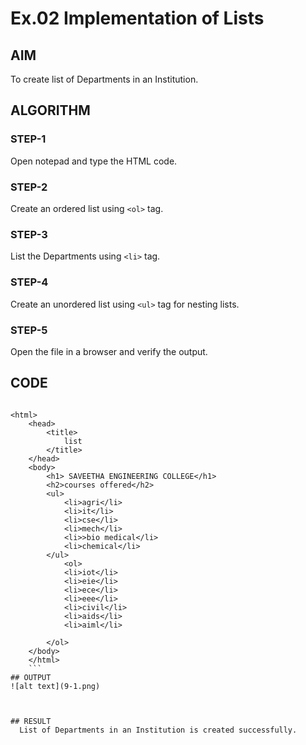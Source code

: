# Ex.02 Implementation of Lists
## AIM
  To create list of Departments in an Institution.

## ALGORITHM
### STEP-1
  Open notepad and type the HTML code.

### STEP-2
  Create an ordered list using ```<ol>``` tag.

### STEP-3
  List the Departments using ```<li>``` tag.

### STEP-4
  Create an unordered list using ```<ul>``` tag for nesting lists.

### STEP-5
  Open the file in a browser and verify the output.
  
## CODE
```

<html>
    <head>
        <title>
            list
        </title>
    </head>
    <body>
        <h1> SAVEETHA ENGINEERING COLLEGE</h1>
        <h2>courses offered</h2>
        <ul>
            <li>agri</li>
            <li>it</li>
            <li>cse</li>
            <li>mech</li>
            <li>>bio medical</li>
            <li>chemical</li>
        </ul>
            <ol>
            <li>iot</li>
            <li>eie</li>
            <li>ece</li>
            <li>eee</li>
            <li>civil</li>
            <li>aids</li>
            <li>aiml</li>

        </ol>
    </body>
    </html>
    ```
## OUTPUT
![alt text](9-1.png)



## RESULT
  List of Departments in an Institution is created successfully.
